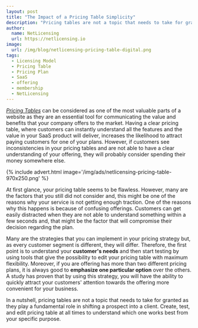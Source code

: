 ```yaml
---
layout: post
title: "The Impact of a Pricing Table Simplicity"
description: "Pricing tables are not a topic that needs to take for granted as they play a fundamental role in shifting a prospect into a client"
author:
  name: NetLicensing
  url: https://netlicensing.io
image:
  url: /img/blog/netlicensing-pricing-table-digital.png
tags:
  - Licensing Model
  - Pricing Table
  - Pricing Plan
  - SaaS
  - offering
  - membership
  - NetLicensing
---
```


*[Pricing Tables](https://netlicensing.io/wiki/pricing-table)* can be considered as one of the most valuable parts of a website as they are an essential tool for communicating the value and benefits that your company offers to the market. Having a clear pricing table, where customers can instantly understand all the features and the value in your SaaS product will deliver, increases the likelihood to attract paying customers for one of your plans. However, if customers see inconsistencies in your pricing tables and are not able to have a clear understanding of your offering, they will probably consider spending their money somewhere else.

{% include advert.html image='/img/ads/netlicensing-pricing-table-970x250.png' %}

At first glance, your pricing table seems to be flawless. However, many are the factors that you still did not consider and, this might be one of the reasons why your service is not getting enough traction. One of the reasons why this happens is because of confusing offerings. Customers can get easily distracted when they are not able to understand something within a few seconds and, that might be the factor that will compromise their decision regarding the plan.

Many are the strategies that you can implement in your pricing strategy but, as every customer segment is different, they will differ. Therefore, the first point is to understand your **customer's needs** and then start testing by using tools that give the possibility to edit your pricing table with maximum flexibility. Moreover, if you are offering has more than two different pricing plans, it is always good to **emphasize one particular option** over the others. A study has proven that by using this strategy, you will have the ability to quickly attract your customers' attention towards the offering more convenient for your business.

In a nutshell, pricing tables are not a topic that needs to take for granted as they play a fundamental role in shifting a prospect into a client. Create, test, and edit pricing table at all times to understand which one works best from your specific purpose.
